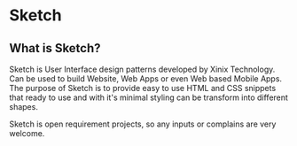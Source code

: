 # Sketch

## What is Sketch?
Sketch is User Interface design patterns developed by Xinix Technology. Can be used to build Website, Web Apps or even Web based Mobile Apps. The purpose of Sketch is to provide easy to use HTML and CSS snippets that ready to use and with it's minimal styling can be transform into different shapes.

Sketch is open requirement projects, so any inputs or complains are very welcome.
